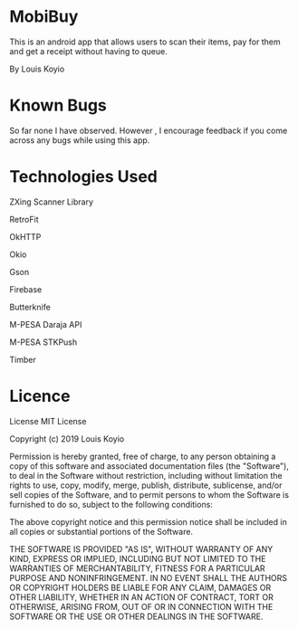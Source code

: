 # MobiBuy
This is an android app that allows users to scan their items, pay for them and get a receipt without having to queue. 

By Louis Koyio 


# Known Bugs 

So far none I have observed. However , I encourage feedback if you come across any bugs while using this app.

# Technologies Used

ZXing Scanner Library

RetroFit

OkHTTP

Okio

Gson

Firebase

Butterknife

M-PESA Daraja API

M-PESA STKPush 

Timber


# Licence
License MIT License

Copyright (c) 2019 Louis Koyio

Permission is hereby granted, free of charge, to any person obtaining a copy of this software and associated documentation files (the "Software"), to deal in the Software without restriction, including without limitation the rights to use, copy, modify, merge, publish, distribute, sublicense, and/or sell copies of the Software, and to permit persons to whom the Software is furnished to do so, subject to the following conditions:

The above copyright notice and this permission notice shall be included in all copies or substantial portions of the Software.

THE SOFTWARE IS PROVIDED "AS IS", WITHOUT WARRANTY OF ANY KIND, EXPRESS OR IMPLIED, INCLUDING BUT NOT LIMITED TO THE WARRANTIES OF MERCHANTABILITY, FITNESS FOR A PARTICULAR PURPOSE AND NONINFRINGEMENT. IN NO EVENT SHALL THE AUTHORS OR COPYRIGHT HOLDERS BE LIABLE FOR ANY CLAIM, DAMAGES OR OTHER LIABILITY, WHETHER IN AN ACTION OF CONTRACT, TORT OR OTHERWISE, ARISING FROM, OUT OF OR IN CONNECTION WITH THE SOFTWARE OR THE USE OR OTHER DEALINGS IN THE SOFTWARE.
